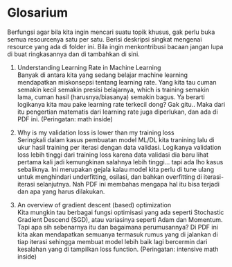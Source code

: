 # Glosarium
Berfungsi agar bila kita ingin mencari suatu topik khusus, gak perlu buka semua resourcenya satu per satu. Berisi deskripsi singkat mengenai resource yang ada di folder ini. Bila ingin menkontribusi bacaan jangan lupa di buat ringkasannya dan di tambahkan di sini.

1) Understanding Learning Rate in Machine Learning
\
Banyak di antara kita yang sedang belajar machine learning mendapatkan miskonsepsi tentang learning rate. Yang kita tau cuman semakin kecil semakin presisi belajarnya, which is training semakin lama, cuman hasil (harusnya/biasanya) semakin bagus. Ya berarti logikanya kita mau pake learning rate terkecil dong? Gak gitu.. Maka dari itu pengertian matematis dari learning rate juga diperlukan, dan ada di PDF ini. (Peringatan: math inside)


2) Why is my validation loss is lower than my training loss
\
Seringkali dalam kasus pembuatan model ML/DL kita tranining lalu di ukur hasil training per iterasi dengan data validasi. Logikanya validation loss lebih tinggi dari training loss karena data validasi dia baru lihat pertama kali jadi kemungkinan salahnya lebih tinggi... tapi ada lho kasus sebaliknya. Ini merupakan gejala kalau model kita perlu di tune ulang untuk menghindari underfitting, osilasi, dan bahkan overfitting di iterasi-iterasi selanjutnya. Nah PDF ini membahas mengapa hal itu bisa terjadi dan apa yang harus dilakukan.


3) An overview of gradient descent (based) optimization \
Kita mungkin tau berbagai fungsi optimisasi yang ada seperti Stochastic Gradient Descend (SGD), atau variasinya seperti Adam dan Momentum. Tapi apa sih sebenarnya itu dan bagaimana perumusannya? Di PDF ini kita akan mendapatkan semuanya termasuk rumus yang di jalankan di tiap iterasi sehingga membuat model lebih baik lagi bercermin dari kesalahan yang di tampilkan loss function. (Peringatan: intensive math inside)
